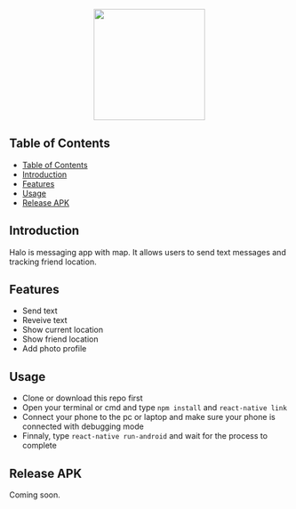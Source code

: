 <p align="center">
<img src="https://raw.githubusercontent.com/fdlnfjrrmdni/halo/master/android/app/src/main/res/mipmap-xxxhdpi/ic_launcher.png" width="200"></p>

## Table of Contents

- [Table of Contents](#Table-of-Contents)
- [Introduction](#Introduction)
- [Features](#Features)
- [Usage](#Usage)
- [Release APK](#Release-APK)

## Introduction

Halo is messaging app with map. It allows users to send text messages and tracking friend location.

## Features

- Send text
- Reveive text
- Show current location
- Show friend location
- Add photo profile

## Usage

- Clone or download this repo first
- Open your terminal or cmd and type `npm install` and `react-native link`
- Connect your phone to the pc or laptop and make sure your phone is connected with debugging mode
- Finnaly, type `react-native run-android` and wait for the process to complete

## Release APK

Coming soon.
